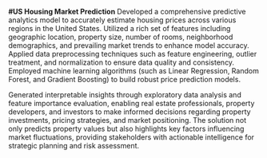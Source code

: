 **#US Housing Market Prediction**
Developed a comprehensive predictive analytics model to accurately estimate housing prices across various regions in the United States. Utilized a rich set of features including geographic location, property size, number of rooms, neighborhood demographics, and prevailing market trends to enhance model accuracy. Applied data preprocessing techniques such as feature engineering, outlier treatment, and normalization to ensure data quality and consistency. Employed machine learning algorithms (such as Linear Regression, Random Forest, and Gradient Boosting) to build robust price prediction models.

Generated interpretable insights through exploratory data analysis and feature importance evaluation, enabling real estate professionals, property developers, and investors to make informed decisions regarding property investments, pricing strategies, and market positioning. The solution not only predicts property values but also highlights key factors influencing market fluctuations, providing stakeholders with actionable intelligence for strategic planning and risk assessment.
